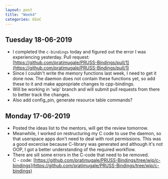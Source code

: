 ```yaml
---
layout: post
title: "Week4"
categories: GSoC
---
```


## Tuesday 18-06-2019
* I completed the `c-bindings` today and figured out the error I was experiencing yesterday. Pull request: [https://github.com/pratimugale/PRUSS-Bindings/pull/1](https://github.com/pratimugale/PRUSS-Bindings/pull/1)
* Since I couldn't write the memory functions last week, I need to get it done now. The daemon does not contain these functions yet, so add these to it and make appropriate changes to cpp-bindings.
* Will be working in 'wip' branch and will submit pull requests from there to better track the changes. 
* Also add config_pin, generate resource table commands?

## Monday 17-06-2019
* Posted the ideas list to the mentors, will get the review tomorrow.
* Meanwhile, I worked on restructuring my C code to use the daemon, so that userspace apps don't need to deal with root permissions. This was a good excercise because C-library was generated and although it's not OOP, I got a better understanding of the required workflow.
* There are sill some errors in the C-code that need to be removed.<br>
C - code: [https://github.com/pratimugale/PRUSS-Bindings/tree/wip/c-bindings](https://github.com/pratimugale/PRUSS-Bindings/tree/wip/c-bindings)

